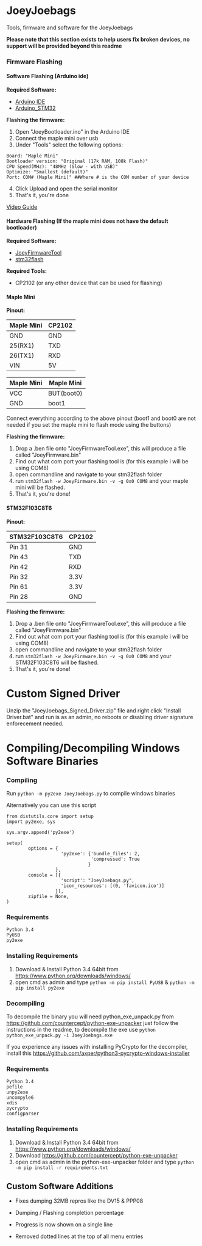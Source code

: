 # JoeyJoebags
Tools, firmware and software for the JoeyJoebags

**Please note that this section exists to help users fix broken devices, no support will be provided beyond this readme**

### Firmware Flashing

#### Software Flashing (Arduino ide)

**Required Software:**
- [Arduino IDE](https://www.arduino.cc/en/main/software)
- [Arduino_STM32](https://github.com/rogerclarkmelbourne/Arduino_STM32/wiki/Installation)

**Flashing the firmware:**
1. Open "JoeyBootloader.ino" in the Arduino IDE
2. Connect the maple mini over usb
3. Under "Tools" select the following options:
```
Board: "Maple Mini"
Bootloader version: "Original (17k RAM, 108k Flash)"
CPU Speed(MHz): "48MHz (Slow - with USB)"
Optimize: "Smallest (default)"
Port: COM# (Maple Mini)" ##Where # is the COM number of your device
```

4. Click Upload and open the serial monitor
5. That's it, you're done

[Video Guide](https://www.youtube.com/watch?v=m3snxbclFE0)

#### Hardware Flashing (If the maple mini does not have the default bootloader)

**Required Software:**
- [JoeyFirmwareTool](https://github.com/HDR/JoeyJoebags/releases)
- [stm32flash](https://sourceforge.net/projects/stm32flash/)

**Required Tools:**
- CP2102 (or any other device that can be used for flashing)

#### Maple Mini

**Pinout:**

| Maple Mini | CP2102 |
|------------|------------|
| GND | GND |
| 25(RX1) | TXD |
| 26(TX1) | RXD |
| VIN | 5V |

| Maple Mini | Maple Mini |
|------------|------------|
| VCC | BUT(boot0) |
| GND | boot1 |

Connect everything according to the above pinout (boot1 and boot0 are not needed if you set the maple mini to flash mode using the buttons) 

**Flashing the firmware:**
1. Drop a .ben file onto "JoeyFirmwareTool.exe", this will produce a file called "JoeyFirmware.bin"
2. Find out what com port your flashing tool is (for this example i will be using COM8)
3. open commandline and navigate to your stm32flash folder
4. run `stm32flash -w JoeyFirmware.bin -v -g 0x0 COM8` and your maple mini will be flashed.
5. That's it, you're done!

#### STM32F103C8T6

**Pinout:**

| STM32F103C8T6 | CP2102 |
|------------|------------|
| Pin 31 | GND |
| Pin 43 | TXD |
| Pin 42 | RXD |
| Pin 32 | 3.3V |
| Pin 61 | 3.3V |
| Pin 28 | GND |

**Flashing the firmware:**
1. Drop a .ben file onto "JoeyFirmwareTool.exe", this will produce a file called "JoeyFirmware.bin"
2. Find out what com port your flashing tool is (for this example i will be using COM8)
3. open commandline and navigate to your stm32flash folder
4. run `stm32flash -w JoeyFirmware.bin -v -g 0x0 COM8` and your STM32F103C8T6 will be flashed.
5. That's it, you're done!

# Custom Signed Driver

Unzip the "JoeyJoebags_Signed_Driver.zip" file and right click "Install Driver.bat" and run is as an admin, no reboots or disabling driver signature enforecement needed.

# Compiling/Decompiling Windows Software Binaries

### Compiling
Run ```python -m py2exe JoeyJoebags.py``` to compile windows binaries

Alternatively you can use this script
```
from distutils.core import setup
import py2exe, sys

sys.argv.append('py2exe')

setup(
        options = {
                    'py2exe': {'bundle_files': 2,
                               'compressed': True
                              }
                  },
        console = [{
                    'script': "JoeyJoebags.py",
					'icon_resources': [(0, 'favicon.ico')]
                  }],
        zipfile = None,
)
```

### Requirements
```
Python 3.4
PyUSB
py2exe
```

### Installing Requirements
1. Download & Install Python 3.4 64bit from https://www.python.org/downloads/windows/
2. open cmd as admin and type ```python -m pip install PyUSB``` & ```python -m pip install py2exe```

### Decompiling
To decompile the binary you will need python_exe_unpack.py from https://github.com/countercept/python-exe-unpacker just follow the instructions in the readme, to decompile the exe use ```python python_exe_unpack.py -i JoeyJoebags.exe```

If you experience any issues with installing PyCrypto for the decompiler, install this https://github.com/axper/python3-pycrypto-windows-installer

### Requirements
```
Python 3.4
pefile
unpy2exe
uncompyle6
xdis
pycrypto
configparser
```

### Installing Requirements
1. Download & Install Python 3.4 64bit from https://www.python.org/downloads/windows/
2. Download https://github.com/countercept/python-exe-unpacker
3. open cmd as admin in the python-exe-unpacker folder and type ```python -m pip install -r requirements.txt```

## Custom Software Additions

- Fixes dumping 32MB repros like the DV15 & PPP08

- Dumping / Flashing completion percentage

- Progress is now shown on a single line

- Removed dotted lines at the top of all menu entries
